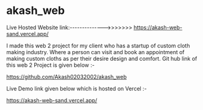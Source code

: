 # akash_web

Live Hosted Website link:-------------->>>>>>>  https://akash-web-sand.vercel.app/

I made this web 2 project for my client who has a startup of custom cloth making industry. Where a person can visit and book an appointment of making custom cloths as per their desire design and comfort.
 Git hub link of this web 2 Project is given below :-

https://github.com/Akash02032002/akash_web



Live Demo link given below which is hosted on Vercel :-

https://akash-web-sand.vercel.app/
